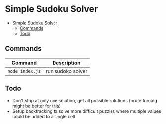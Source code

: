 Simple Sudoku Solver
===========
- [Simple Sudoku Solver](#simple-sudoku-solver)
  - [Commands](#commands)
  - [Todo](#todo)

## Commands
| Command         | Description       |
| --------------- | ----------------- |
| `node index.js` | run sudoko solver |

## Todo
- Don't stop at only one solution, get all possible solutions (brute forcing might be better for this)
- Setup backtracking to solve more difficult puzzles where multiple values could be added to a single cell